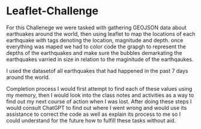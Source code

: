 # Leaflet-Challenge

For this Challenege we were tasked with gathering GEOJSON data about earthuakes around the world, then using leaflet to map the locations of each earthquake with tags denoting the location, magnitude and depth.
once everything was maped we had to color code the grapgh to represent the depths of the earthquakes and make sure the bubbles demarkating the earthquakes varried in size in relation to the maginitude of the earthqaukes.

I used the datasetof all earthquakes that had happened in the past 7 days around the world.

Completion process I would first attempt to find each of these values using my memory, then I would look into the class notes and activities as a way to find out my next course of action when I was lost. After doing these steps I would consult ChatGPT to find out where I went wrong and would use its assistance to correct the code as well as explain its process to me so I could understand for the future how to fulfill these tasks without aid.
